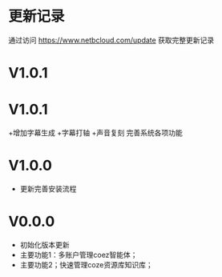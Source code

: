 # 更新记录
通过访问 https://www.netbcloud.com/update 获取完整更新记录
# V1.0.1

# V1.0.1

+增加字幕生成
+字幕打轴
+声音复刻 
完善系统各项功能

# V1.0.0
- 更新完善安装流程


# V0.0.0
- 初始化版本更新
- 主要功能1：多账户管理coez智能体；
- 主要功能2；快速管理coze资源库知识库；

